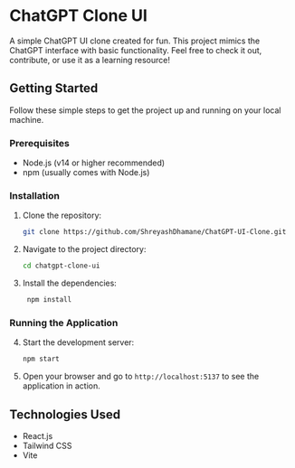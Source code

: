 # ChatGPT Clone UI

A simple ChatGPT UI clone created for fun. This project mimics the ChatGPT interface with basic functionality. Feel free to check it out, contribute, or use it as a learning resource!

## Getting Started

Follow these simple steps to get the project up and running on your local machine.

### Prerequisites

- Node.js (v14 or higher recommended)
- npm (usually comes with Node.js)

### Installation

1. Clone the repository:

   ```sh
   git clone https://github.com/ShreyashDhamane/ChatGPT-UI-Clone.git

   ```

2. Navigate to the project directory:

   ```sh
   cd chatgpt-clone-ui
   ```

3. Install the dependencies:
   ```sh
    npm install
   ```

### Running the Application

4. Start the development server:

   ```sh
   npm start
   ```

5. Open your browser and go to `http://localhost:5137` to see the application in action.

## Technologies Used

- React.js
- Tailwind CSS
- Vite
